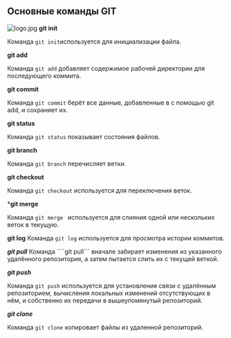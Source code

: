 ## Основные команды GIT ##

![logo.jpg](logo.jpg)
**git init**

Команда ``git init``используется для инициализации файла.

**git add**

Команда ``git add`` добавляет содержимое рабочей директории для последующего коммита.

**git commit**

Команда ```git commit``` берёт все данные, добавленные в с помощью git add, и сохраняет их.

**git status**

Команда ```git status``` показывает состояния файлов.


**git branch**

Команда ```git branch``` перечисляет  ветки.

**git checkout**

Команда ```git checkout``` используется для переключения веток.

***git merge**

Команда ```git merge ```
используется для слияния одной или нескольких веток в текущую. 


**git log**
Команда ```git log``` используется для просмотра истории коммитов.

***git pull***
Команда ````git pull```  вначале забирает изменения из указанного удалённого репозитория, а затем пытается слить их с текущей веткой.

***git push***

Команда ```git push``` используется для установления связи с удалённым репозиторием, вычисления локальных изменений отсутствующих в нём, и собственно их передачи в вышеупомянутый репозиторий. 

***git clone***

Команда ```git clone``` копироваeт  файлы из удаленной репозиторий.